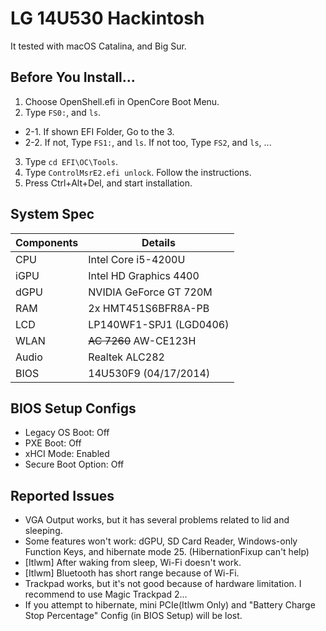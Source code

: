 # LG 14U530 Hackintosh
It tested with macOS Catalina, and Big Sur.

## Before You Install...
1. Choose OpenShell.efi in OpenCore Boot Menu.
2. Type `FS0:`, and `ls`. 
- 2-1. If shown EFI Folder, Go to the 3.
- 2-2. If not, Type `FS1:`, and `ls`. If not too, Type `FS2`, and `ls`, ...
3. Type `cd EFI\OC\Tools`.
4. Type `ControlMsrE2.efi unlock`. Follow the instructions.
5. Press Ctrl+Alt+Del, and start installation.

## System Spec
| Components | Details |
| - | - |
| CPU | Intel Core i5-4200U |
| iGPU | Intel HD Graphics 4400 |
| dGPU | NVIDIA GeForce GT 720M |
| RAM | 2x HMT451S6BFR8A-PB |
| LCD | LP140WF1-SPJ1 (LGD0406) |
| WLAN | ~~AC 7260~~ AW-CE123H |
| Audio | Realtek ALC282 |
| BIOS | 14U530F9 (04/17/2014) |

## BIOS Setup Configs
- Legacy OS Boot: Off
- PXE Boot: Off
- xHCI Mode: Enabled
- Secure Boot Option: Off

## Reported Issues
- VGA Output works, but it has several problems related to lid and sleeping.
- Some features won't work: dGPU, SD Card Reader, Windows-only Function Keys, and hibernate mode 25. (HibernationFixup can't help)
- [Itlwm] After waking from sleep, Wi-Fi doesn't work.
- [Itlwm] Bluetooth has short range because of Wi-Fi.
- Trackpad works, but it's not good because of hardware limitation. I recommend to use Magic Trackpad 2...
- If you attempt to hibernate, mini PCIe(Itlwm Only) and "Battery Charge Stop Percentage" Config (in BIOS Setup) will be lost.
